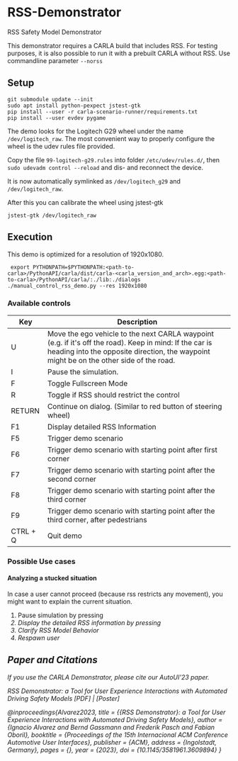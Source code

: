 # RSS-Demonstrator
RSS Safety Model Demonstrator

This demonstrator requires a CARLA build that includes RSS.
For testing purposes, it is also possible to run it with a prebuilt CARLA without RSS. Use commandline parameter ```--norss```

## Setup

    git submodule update --init
    sudo apt install python-pexpect jstest-gtk
    pip install --user -r carla-scenario-runner/requirements.txt
    pip install --user evdev pygame


The demo looks for the Logitech G29 wheel under the name ```/dev/logitech_raw```.
The most convenient way to properly configure the wheel is the udev rules file provided.

Copy the file ```99-logitech-g29.rules``` into folder ```/etc/udev/rules.d/```, then ```sudo udevadm control --reload``` and dis- and reconnect the device.

It is now automatically symlinked as ```/dev/logitech_g29``` and ```/dev/logitech_raw```.

After this you can calibrate the wheel using jstest-gtk

    jstest-gtk /dev/logitech_raw


## Execution

This demo is optimized for a resolution of 1920x1080.

     export PYTHONPATH=$PYTHONPATH:<path-to-carla>/PythonAPI/carla/dist/carla-<carla_version_and_arch>.egg:<path-to-carla>/PythonAPI/carla/:./lib:./dialogs
    ./manual_control_rss_demo.py --res 1920x1080


### Available controls


| Key | Description |
|-----|-------------|
| U   | Move the ego vehicle to the next CARLA waypoint (e.g. if it's off the road). Keep in mind: If the car is heading into the opposite direction, the waypoint might be on the other side of the road. |
| I   | Pause the simulation. |
| F   | Toggle Fullscreen Mode |
| R   | Toggle if RSS should restrict the control |
| RETURN | Continue on dialog. (Similar to red button of steering wheel) |
| F1 | Display detailed RSS Information |
| F5 | Trigger demo scenario |
| F6 | Trigger demo scenario with starting point after first corner |
| F7 | Trigger demo scenario with starting point after the second corner |
| F8 | Trigger demo scenario with starting point after the third corner |
| F9 | Trigger demo scenario with starting point after the third corner, after pedestrians |
| CTRL + Q | Quit demo |


### Possible Use cases

#### Analyzing a stucked situation

In case a user cannot proceed (because rss restricts any movement), you might want to explain the current situation.

1. Pause simulation by pressing <I>
2. Display the detailed RSS information by pressing <F1>
3. Clarify RSS Model Behavior
4. Respawn user


## Paper and Citations
If you use the CARLA Demonstrator, please cite our AutoUI'23 paper.

RSS Demonstrator: a Tool for User Experience Interactions with Automated Driving Safety Models [PDF] | [Poster]

@inproceedings{Alvarez2023,
  title = {{RSS Demonstrator}: a Tool for User Experience Interactions with Automated Driving Safety Models},
  author = {Ignacio Alvarez and Bernd Gassmann and Frederik Pasch and Fabian Oboril},
  booktitle = {Proceedings of the 15th Internacional ACM Conference Automotive User Interfaces},
  publisher = {ACM},
  address = {Ingolstadt, Germany},
  pages = {},
  year = {2023},
  doi = {10.1145/3581961.3609894}
}

